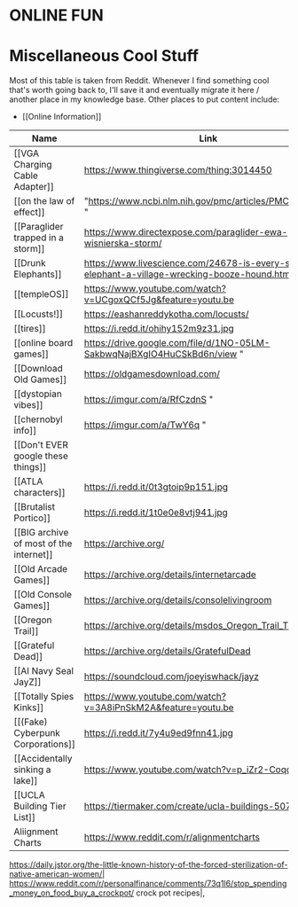 # ONLINE FUN




# Miscellaneous Cool Stuff
Most of this table is taken from Reddit. Whenever I find something cool that's worth going back to, I'll save it and eventually migrate it here / another place in my knowledge base.
Other places to put content include:
- [[Online Information]]

Name|Link
-|-|
[[VGA Charging Cable Adapter]]|https://www.thingiverse.com/thing:3014450
[[on the law of effect]]|"https://www.ncbi.nlm.nih.gov/pmc/articles/PMC1333768/ "
[[Paraglider trapped in a storm]]|https://www.directexpose.com/paraglider-ewa-wisnierska-storm/
[[Drunk Elephants]]|https://www.livescience.com/24678-is-every-single-elephant-a-village-wrecking-booze-hound.html
[[templeOS]]|https://www.youtube.com/watch?v=UCgoxQCf5Jg&feature=youtu.be
[[Locusts!]]|https://eashanreddykotha.com/locusts/
[[tires]]|https://i.redd.it/ohihy152m9z31.jpg
[[online board games]]|https://drive.google.com/file/d/1NO-05LM-SakbwqNajBXgIO4HuCSkBd6n/view "
[[Download Old Games]]|https://oldgamesdownload.com/
[[dystopian vibes]]|https://imgur.com/a/RfCzdnS "
[[chernobyl info]]|https://imgur.com/a/TwY6q "
[[Don't EVER google these things]]|
[[ATLA characters]]|https://i.redd.it/0t3gtoip9p151.jpg
[[Brutalist Portico]]|https://i.redd.it/1t0e0e8vtj941.jpg
[[BIG archive of most of the internet]]|https://archive.org/
[[Old Arcade Games]]|https://archive.org/details/internetarcade
[[Old Console Games]]|https://archive.org/details/consolelivingroom
[[Oregon Trail]]|https://archive.org/details/msdos_Oregon_Trail_The_1990
[[Grateful Dead]]|https://archive.org/details/GratefulDead
[[AI Navy Seal JayZ]]|https://soundcloud.com/joeyiswhack/jayz
[[Totally Spies Kinks]]|https://www.youtube.com/watch?v=3A8iPnSkM2A&feature=youtu.be
[[(Fake) Cyberpunk Corporations]]|https://i.redd.it/7y4u9ed9fnn41.jpg
[[Accidentally sinking a lake]]|https://www.youtube.com/watch?v=p_iZr2-Coqc\
[[UCLA Building Tier List]]|https://tiermaker.com/create/ucla-buildings-507334|
Aliignment Charts|https://www.reddit.com/r/alignmentcharts|


https://daily.jstor.org/the-little-known-history-of-the-forced-sterilization-of-native-american-women/|
https://www.reddit.com/r/personalfinance/comments/73q1l6/stop_spending_money_on_food_buy_a_crockpot/ crock pot recipes|,